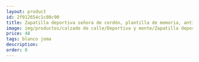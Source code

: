 ```yaml
---
layout: product
id: 2f012654c1c80c90
title: Zapatilla deportiva señora de cordón, plantilla de memoria, antideslizante
image: img/productos/calzado de calle/Deportiva y monte/Zapatilla deportiva señora de cordón, plantilla de memoria, antideslizante=48=blanco joma.webp
price: 48
tags: blanco joma
description: 
order: 0
---
```

